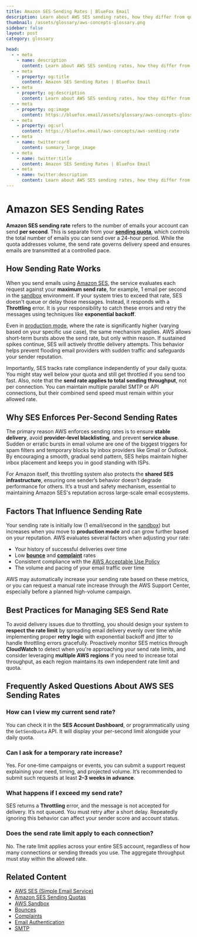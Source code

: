 ```yaml
---
title: Amazon SES Sending Rates | BlueFox Email
description: Learn about AWS SES sending rates, how they differ from quotas, factors that influence them, and best practices for optimal email delivery.
thumbnail: /assets/glossary/aws-concepts-glossary.png
sidebar: false
layout: post
category: glossary

head:
  - - meta
    - name: description
      content: Learn about AWS SES sending rates, how they differ from quotas, factors that influence them, and best practices for optimal email delivery.
  - - meta
    - property: og:title
      content: Amazon SES Sending Rates | BlueFox Email
  - - meta
    - property: og:description
      content: Learn about AWS SES sending rates, how they differ from quotas, factors that influence them, and best practices for optimal email delivery.
  - - meta
    - property: og:image
      content: https://bluefox.email/assets/glossary/aws-concepts-glossary.png
  - - meta
    - property: og:url
      content: https://bluefox.email/aws-concepts/aws-sending-rate
  - - meta
    - name: twitter:card
      content: summary_large_image
  - - meta
    - name: twitter:title
      content: Amazon SES Sending Rates | BlueFox Email
  - - meta
    - name: twitter:description
      content: Learn about AWS SES sending rates, how they differ from quotas, factors that influence them, and best practices for optimal email delivery.
---
```


# Amazon SES Sending Rates

**Amazon SES sending rate** refers to the number of emails your account can send **per second**. This is separate from your **[sending quota](/aws-concepts/aws-sending-quota.md)**, which controls the total number of emails you can send over a 24-hour period. While the quota addresses volume, the send rate governs delivery speed and ensures emails are transmitted at a controlled pace.

## How Sending Rate Works

When you send emails using [Amazon SES](/aws-concepts/aws-ses.md), the service evaluates each request against your **maximum send rate**, for example, 1 email per second in the [sandbox](/aws-concepts/aws-sandbox.md) environment. If your system tries to exceed that rate, SES doesn't queue or delay those messages. Instead, it responds with a **Throttling** error. It is your responsibility to catch these errors and retry the messages using techniques like **exponential backoff**.

Even in [production mode](/aws-concepts/aws-production-mode.md), where the rate is significantly higher (varying based on your specific use case), the same mechanism applies. AWS allows short-term bursts above the send rate, but only within reason. If sustained spikes continue, SES will actively throttle delivery attempts. This behavior helps prevent flooding email providers with sudden traffic and safeguards your sender reputation.

Importantly, SES tracks rate compliance independently of your daily quota. You might stay well below your quota and still get throttled if you send too fast. Also, note that the **send rate applies to total sending throughput**, not per connection. You can maintain multiple parallel SMTP or API connections, but their combined send speed must remain within your allowed rate.

## Why SES Enforces Per-Second Sending Rates

The primary reason AWS enforces sending rates is to ensure **stable delivery**, avoid **provider-level blacklisting**, and prevent **service abuse**. Sudden or erratic bursts in email volume are one of the biggest triggers for spam filters and temporary blocks by inbox providers like Gmail or Outlook. By encouraging a smooth, gradual send pattern, SES helps maintain higher inbox placement and keeps you in good standing with ISPs.

For Amazon itself, this throttling system also protects the **shared SES infrastructure**, ensuring one sender’s behavior doesn’t degrade performance for others. It’s a trust and safety mechanism, essential to maintaining Amazon SES's reputation across large-scale email ecosystems.

## Factors That Influence Sending Rate

Your sending rate is initially low (1 email/second in the [sandbox](/aws-concepts/aws-sandbox)) but increases when you move to **production mode** and can grow further based on your reputation. AWS evaluates several factors when adjusting your rate:

- Your history of successful deliveries over time
- Low **[bounce](/email-sending-concepts/bounce-rate)** and **[complaint](/email-sending-concepts/complaints)** rates
- Consistent compliance with the [AWS Acceptable Use Policy](https://aws.amazon.com/aup)
- The volume and pacing of your email traffic over time

AWS may automatically increase your sending rate based on these metrics, or you can request a manual rate increase through the AWS Support Center, especially before a planned high-volume campaign.

## Best Practices for Managing SES Send Rate

To avoid delivery issues due to throttling, you should design your system to **respect the rate limit** by spreading email delivery evenly over time while implementing proper **retry logic** with exponential backoff and jitter to handle throttling errors gracefully. Proactively monitor SES metrics through **CloudWatch** to detect when you're approaching your send rate limits, and consider leveraging **multiple AWS regions** if you need to increase total throughput, as each region maintains its own independent rate limit and quota.

## Frequently Asked Questions About AWS SES Sending Rates

### How can I view my current send rate?

You can check it in the **SES Account Dashboard**, or programmatically using the `GetSendQuota` API. It will display your per-second limit alongside your daily quota.

### Can I ask for a temporary rate increase?

Yes. For one-time campaigns or events, you can submit a support request explaining your need, timing, and projected volume. It’s recommended to submit such requests at least **2–3 weeks in advance**.

### What happens if I exceed my send rate?

SES returns a **Throttling** error, and the message is not accepted for delivery. It’s not queued. You must retry after a short delay. Repeatedly ignoring this behavior can affect your sender score and account status.

### Does the send rate limit apply to each connection?

No. The rate limit applies across your entire SES account, regardless of how many connections or sending threads you use. The aggregate throughput must stay within the allowed rate.

## Related Content

- [AWS SES (Simple Email Service)](/aws-concepts/aws-ses)
- [Amazon SES Sending Quotas](/aws-concepts/aws-sending-quota.md)
- [AWS Sandbox](/aws-concepts/aws-sandbox.md)
- [Bounces](/email-sending-concepts/bounces.md)
- [Complaints](/email-sending-concepts/complaints.md)
- [Email Authentication](/email-sending-concepts/email-authentication.md)
- [SMTP](/email-sending-concepts/smtp.md)

<GlossaryCTA />
